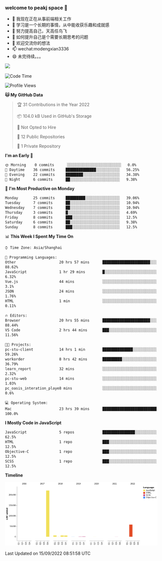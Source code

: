 ### welcome to peakj space 👋



- 🔭 我现在正在从事前端相关工作
- 🌱 学习是一个长期的事情，从中能收获乐趣和成就感
- 👯 努力提高自己，天高任鸟飞
- 🤔 如何提升自己是个需要长期思考的问题
- 💬 欢迎交流你的想法
- 📫 wechat:modengxian3336
- 😄 未完待续。。。

![](https://s2.ax1x.com/2019/06/28/ZKxc4J.jpg)

<!--START_SECTION:waka-->
![Code Time](http://img.shields.io/badge/Code%20Time-1%2C690%20hrs%2052%20mins-blue)

![Profile Views](http://img.shields.io/badge/Profile%20Views-0-blue)

**🐱 My GitHub Data** 

> 🏆 31 Contributions in the Year 2022
 > 
> 📦 104.0 kB Used in GitHub's Storage 
 > 
> 🚫 Not Opted to Hire
 > 
> 📜 12 Public Repositories 
 > 
> 🔑 1 Private Repository 
 > 
**I'm an Early 🐤** 

```text
🌞 Morning    0 commits      ░░░░░░░░░░░░░░░░░░░░░░░░░   0.0% 
🌆 Daytime    36 commits     ██████████████░░░░░░░░░░░   56.25% 
🌃 Evening    22 commits     ████████░░░░░░░░░░░░░░░░░   34.38% 
🌙 Night      6 commits      ██░░░░░░░░░░░░░░░░░░░░░░░   9.38%

```
📅 **I'm Most Productive on Monday** 

```text
Monday       25 commits     █████████░░░░░░░░░░░░░░░░   39.06% 
Tuesday      7 commits      ██░░░░░░░░░░░░░░░░░░░░░░░   10.94% 
Wednesday    7 commits      ██░░░░░░░░░░░░░░░░░░░░░░░   10.94% 
Thursday     3 commits      █░░░░░░░░░░░░░░░░░░░░░░░░   4.69% 
Friday       8 commits      ███░░░░░░░░░░░░░░░░░░░░░░   12.5% 
Saturday     6 commits      ██░░░░░░░░░░░░░░░░░░░░░░░   9.38% 
Sunday       8 commits      ███░░░░░░░░░░░░░░░░░░░░░░   12.5%

```


📊 **This Week I Spent My Time On** 

```text
⌚︎ Time Zone: Asia/Shanghai

💬 Programming Languages: 
Other                    20 hrs 57 mins      ██████████████████████░░░   88.62% 
JavaScript               1 hr 29 mins        █░░░░░░░░░░░░░░░░░░░░░░░░   6.32% 
Vue.js                   44 mins             ░░░░░░░░░░░░░░░░░░░░░░░░░   3.1% 
JSON                     24 mins             ░░░░░░░░░░░░░░░░░░░░░░░░░   1.76% 
HTML                     1 min               ░░░░░░░░░░░░░░░░░░░░░░░░░   0.11%

🔥 Editors: 
Browser                  20 hrs 55 mins      ██████████████████████░░░   88.44% 
VS Code                  2 hrs 44 mins       ███░░░░░░░░░░░░░░░░░░░░░░   11.56%

🐱‍💻 Projects: 
pc-stu-client            14 hrs 1 min        ██████████████░░░░░░░░░░░   59.26% 
workorder                8 hrs 42 mins       █████████░░░░░░░░░░░░░░░░   36.79% 
learn_report             32 mins             ░░░░░░░░░░░░░░░░░░░░░░░░░   2.32% 
pc-stu-web               14 mins             ░░░░░░░░░░░░░░░░░░░░░░░░░   1.03% 
pc_oasis_interation_playe8 mins              ░░░░░░░░░░░░░░░░░░░░░░░░░   0.6%

💻 Operating System: 
Mac                      23 hrs 39 mins      █████████████████████████   100.0%

```

**I Mostly Code in JavaScript** 

```text
JavaScript               5 repos             ███████████████░░░░░░░░░░   62.5% 
HTML                     1 repo              ███░░░░░░░░░░░░░░░░░░░░░░   12.5% 
Objective-C              1 repo              ███░░░░░░░░░░░░░░░░░░░░░░   12.5% 
SCSS                     1 repo              ███░░░░░░░░░░░░░░░░░░░░░░   12.5%

```


**Timeline**

![Chart not found](https://raw.githubusercontent.com/PeakJ/PeakJ/master/charts/bar_graph.png) 


 Last Updated on 15/09/2022 08:51:58 UTC
<!--END_SECTION:waka-->
